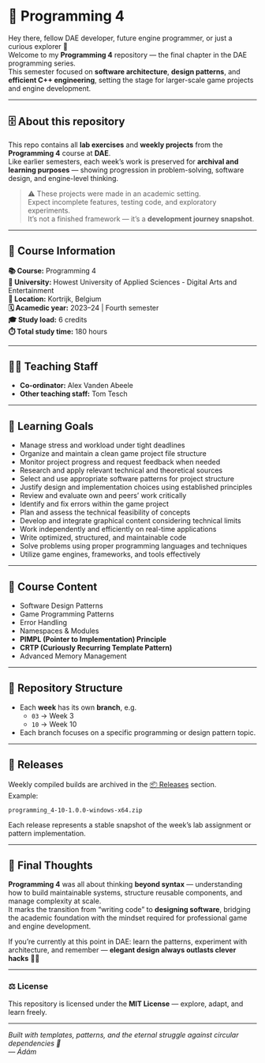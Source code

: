 # 🧩 Programming 4  

Hey there, fellow DAE developer, future engine programmer, or just a curious explorer 👋  
Welcome to my **Programming 4** repository — the final chapter in the DAE programming series.  
This semester focused on **software architecture**, **design patterns**, and **efficient C++ engineering**, setting the stage for larger-scale game projects and engine development.

---

## 🗄️ About this repository

This repo contains all **lab exercises** and **weekly projects** from the **Programming 4** course at **DAE**.  
Like earlier semesters, each week’s work is preserved for **archival and learning purposes** — showing progression in problem-solving, software design, and engine-level thinking.

> ⚠️ These projects were made in an academic setting.  
> Expect incomplete features, testing code, and exploratory experiments.  
> It’s not a finished framework — it’s a **development journey snapshot**.

---

## 🔎 Course Information

**📚 Course:** Programming 4  
**🏫 University:** Howest University of Applied Sciences - Digital Arts and Entertainment  
**📍 Location:** Kortrijk, Belgium  
**🗓️ Acamedic year:** 2023–24 | Fourth semester  
**🎓 Study load:** 6 credits  
**⏱️ Total study time:** 180 hours  

---

## 👨‍🏫 Teaching Staff

- **Co-ordinator:** Alex Vanden Abeele
- **Other teaching staff:** Tom Tesch

---

## 🎯 Learning Goals

- Manage stress and workload under tight deadlines  
- Organize and maintain a clean game project file structure  
- Monitor project progress and request feedback when needed  
- Research and apply relevant technical and theoretical sources  
- Select and use appropriate software patterns for project structure  
- Justify design and implementation choices using established principles  
- Review and evaluate own and peers’ work critically  
- Identify and fix errors within the game project  
- Plan and assess the technical feasibility of concepts  
- Develop and integrate graphical content considering technical limits  
- Work independently and efficiently on real-time applications  
- Write optimized, structured, and maintainable code  
- Solve problems using proper programming languages and techniques  
- Utilize game engines, frameworks, and tools effectively  

---

## 🧩 Course Content

- Software Design Patterns  
- Game Programming Patterns  
- Error Handling  
- Namespaces & Modules  
- **PIMPL (Pointer to Implementation) Principle**  
- **CRTP (Curiously Recurring Template Pattern)**  
- Advanced Memory Management  

---

## 📂 Repository Structure

- Each **week** has its own **branch**, e.g.  
  - `03` → Week 3  
  - `10` → Week 10  
- Each branch focuses on a specific programming or design pattern topic.  

---

## 🚀 Releases

Weekly compiled builds are archived in the [📦 Releases](../../releases) section.  
Example:

`programming_4-10-1.0.0-windows-x64.zip`

Each release represents a stable snapshot of the week’s lab assignment or pattern implementation.

---

## 🧠 Final Thoughts

**Programming 4** was all about thinking **beyond syntax** — understanding how to build maintainable systems, structure reusable components, and manage complexity at scale.  
It marks the transition from “writing code” to **designing software**, bridging the academic foundation with the mindset required for professional game and engine development.

If you’re currently at this point in DAE: learn the patterns, experiment with architecture, and remember — **elegant design always outlasts clever hacks** 🧠💡

---

### ⚖️ License
This repository is licensed under the **MIT License** — explore, adapt, and learn freely.

---

*Built with templates, patterns, and the eternal struggle against circular dependencies 🔁  
— Ádám*

